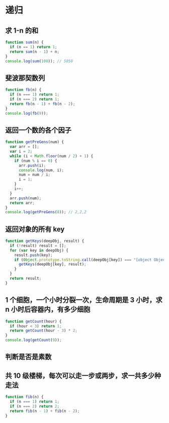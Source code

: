 # 递归

## 求 1-n 的和

```js
function sum(n) {
  if (n == 1) return 1;
  return sum(n - 1) + n;
}
console.log(sum(100)); // 5050
```

## 斐波那契数列

```js
function fb(n) {
  if (n === 1) return 1;
  if (n === 2) return 1;
  return fb(n - 1) + fb(n - 2);
}
console.log(fb(9));
```

## 返回一个数的各个因子

```js
function getPreGens(num) {
  var arr = [];
  var i = 2;
  while (i < Math.floor(num / 2) + 1) {
    if (num % i == 0) {
      arr.push(i);
      console.log(num, i);
      num = num / i;
      i = 1;
    }
    i++;
  }
  arr.push(num);
  return arr;
}
console.log(getPreGens(8)); // 2,2,2
```

## 返回对象的所有 key

```js
function getKeys(deepObj, result) {
  if (!result) result = [];
  for (var key in deepObj) {
    result.push(key);
    if (Object.prototype.toString.call(deepObj[key]) === "[object Object]") {
      getKeys(deepObj[key], result);
    }
  }
  return result;
}
```

## 1 个细胞，一个小时分裂一次，生命周期是 3 小时，求 n 小时后容器内，有多少细胞

```js
function getCount(hour) {
  if (hour < 3) return 1;
  return getCount(hour - 3) * 2;
}
console.log(getCount(9));
```

## 判断是否是素数

## 共 10 级楼梯，每次可以走一步或两步，求一共多少种走法

```js
function fib(n) {
  if (n === 1) return 1;
  if (n === 2) return 2;
  return fib(n - 1) + fib(n - 2);
}
```
